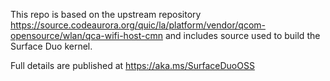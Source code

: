 This repo is based on the upstream repository https://source.codeaurora.org/quic/la/platform/vendor/qcom-opensource/wlan/qca-wifi-host-cmn
and includes source used to build the Surface Duo kernel. 

Full details are published at https://aka.ms/SurfaceDuoOSS

